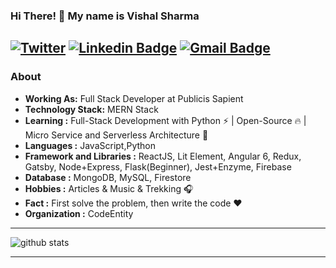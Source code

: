 ### Hi There! 👋 My name is Vishal Sharma

## [![Twitter](https://img.shields.io/badge/twitter-%231DA1F2.svg?&style=for-the-badge&logo=twitter&logoColor=white)](https://twitter.com/iamvishal345) [![Linkedin Badge](https://img.shields.io/badge/linkedin-%230077B5.svg?&style=for-the-badge&logo=linkedin&logoColor=white)](https://www.linkedin.com/in/vishal345/) [![Gmail Badge](https://img.shields.io/badge/gmail-D14836?&style=for-the-badge&logo=gmail&logoColor=white)](mailto:vishalagnihotri345@gmail.com)

### About
- **Working As:** Full Stack Developer at Publicis Sapient
- **Technology Stack:** MERN Stack
- **Learning :** Full-Stack Development with Python :zap: | Open-Source :fire: | Micro Service and Serverless Architecture 🌱
- **Languages :** JavaScript,Python
- **Framework and Libraries :** ReactJS, Lit Element, Angular 6, Redux, Gatsby, Node+Express, Flask(Beginner), Jest+Enzyme, Firebase
- **Database :** MongoDB, MySQL, Firestore
- **Hobbies :** Articles & Music & Trekking :headphones:
- **Fact :** First solve the problem, then write the code :heart:
- **Organization :** CodeEntity

---

![github stats](https://github-readme-stats.vercel.app/api?username=iamvishal345&show_icons=true)

---
